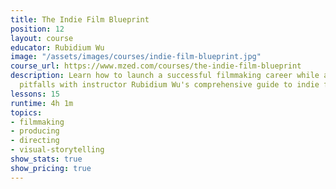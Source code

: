 ```yaml
---
title: The Indie Film Blueprint
position: 12
layout: course
educator: Rubidium Wu
image: "/assets/images/courses/indie-film-blueprint.jpg"
course_url: https://www.mzed.com/courses/the-indie-film-blueprint
description: Learn how to launch a successful filmmaking career while avoiding common
  pitfalls with instructor Rubidium Wu's comprehensive guide to indie filmmaking.
lessons: 15
runtime: 4h 1m
topics:
- filmmaking
- producing
- directing
- visual-storytelling
show_stats: true
show_pricing: true
---
```



